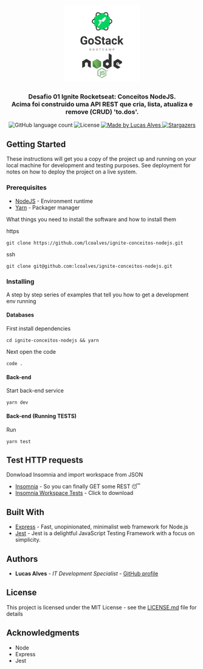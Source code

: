<h1 align="center">
  <img alt="Desafio 01 Ignite Conceitos NodeJS" title="Desafio 01 Ignite Conceitos NodeJS" src=".github/gostack-node.png" width="200px" />
</h1>

<h3 align="center">
  Desafio 01 Ignite Rocketseat: Conceitos NodeJS.
  <br>
  Acima foi construido uma API REST que cria, lista, atualiza e remove (CRUD) 'to.dos'.
</h3>

<p align="center">
  <img alt="GitHub language count" src="https://img.shields.io/github/languages/count/lcoalves/ignite-conceitos-nodejs?color=%2304D361">

  <img alt="License" src="https://img.shields.io/badge/license-MIT-%2304D361">

  <a href="https://github.com/lcoalves">
    <img alt="Made by Lucas Alves" src="https://img.shields.io/badge/made%20by-Lucas%20Alves-%2304D361">
  </a>

  <a href="https://github.com/lcoalves/ignite-conceitos-nodejs/stargazers">
    <img alt="Stargazers" src="https://img.shields.io/github/stars/lcoalves/ignite-conceitos-nodejs?style=social">
  </a>
</p>

## Getting Started

These instructions will get you a copy of the project up and running on your local machine for development and testing purposes. See deployment for notes on how to deploy the project on a live system.

### Prerequisites
- [NodeJS](https://nodejs.org/en/) - Environment runtime
- [Yarn](https://yarnpkg.com/getting-started/install) - Packager manager

What things you need to install the software and how to install them

https
```
git clone https://github.com/lcoalves/ignite-conceitos-nodejs.git
```
ssh
```
git clone git@github.com:lcoalves/ignite-conceitos-nodejs.git
```

### Installing

A step by step series of examples that tell you how to get a development env running

#### Databases
First install dependencies
```
cd ignite-conceitos-nodejs && yarn
```
Next open the code
```
code .
```

#### Back-end
Start back-end service
```
yarn dev
```

#### Back-end (Running TESTS)
Run
```
yarn test
```

## Test HTTP requests
Donwload Insomnia and import workspace from JSON
* [Insomnia](https://insomnia.rest/download/) - So you can finally GET some REST 😴
* [Insomnia Workspace Tests](https://raw.githubusercontent.com/lcoalves/ignite-conceitos-nodejs/main/ignite-conceitos-nodejs-insomnia.json) - Click to download


## Built With

* [Express](https://expressjs.com/pt-br/starter/installing.html) - Fast, unopinionated, minimalist web framework for Node.js
* [Jest](https://jestjs.io/docs/en/getting-started) - Jest is a delightful JavaScript Testing Framework with a focus on simplicity.

## Authors

* **Lucas Alves** - *IT Development Specialist* - [GitHub profile](https://github.com/lcoalves)

## License

This project is licensed under the MIT License - see the [LICENSE.md](https://github.com/lcoalves/ignite-conceitos-nodejs/blob/master/LICENSE) file for details

## Acknowledgments

* Node
* Express
* Jest

